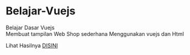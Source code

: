 # Belajar-Vuejs
Belajar Dasar Vuejs <br>
Membuat tampilan Web Shop sederhana Menggunakan vuejs dan Html

Lihat Hasilnya <a href="https://intom99.github.io/Belajar-Vuejs/" target="_blank">DISINI

